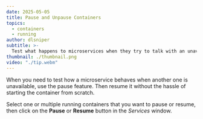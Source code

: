 ```yaml
---
date: 2025-05-05
title: Pause and Unpause Containers
topics:
  - containers
  - running
author: dlsniper
subtitle: >-
  Test what happens to microservices when they try to talk with an unavailable service.
thumbnail: ./thumbnail.png
video: "./tip.webm"
---
```


When you need to test how a microservice behaves when another one is unavailable, use the pause feature. Then resume it without the hassle of starting the container from scratch.

Select one or multiple running containers that you want to pause or resume, then click on the **Pause** or **Resume** button in the _Services_ window.
